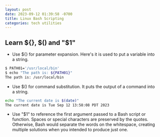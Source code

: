 ```yaml
---
layout: post
date: 2023-09-12 01:39:58 -0700
title: Linux Bash Scripting
categories: tech utilities
---
```


## Learn ${}, $() and "$1"

- Use ${} for parameter expansion. Here's it is used to put a variable into a string.

```bash
$ PATH01='/usr/local/bin'
$ echo "The path is: ${PATH01}"
The path is: /usr/local/bin
```

- Use $() for command substitution. It puts the output of a command into a string.

```bash
echo "The current date is $(date)"
The current date is Tue Sep 12 13:58:08 PDT 2023
```

- Use "$1" to reference the first argument passed to a Bash script or function. Spaces or special characters are preserved by the quotes. Otherwise, Bash would separate the words on the whitespace, creating multiple solutions when you intended to produce just one.
